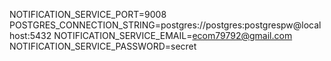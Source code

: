 NOTIFICATION_SERVICE_PORT=9008
POSTGRES_CONNECTION_STRING=postgres://postgres:postgrespw@localhost:5432
NOTIFICATION_SERVICE_EMAIL=ecom79792@gmail.com
NOTIFICATION_SERVICE_PASSWORD=secret
